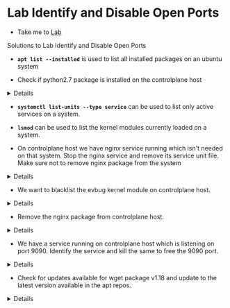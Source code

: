 # Lab Identify and Disable Open Ports
  - Take me to [Lab](https://kodekloud.com/courses/1378608/lectures/31704440)

Solutions to Lab Identify and Disable Open Ports

  - **`apt list --installed`**  is used to list all installed packages on an ubuntu system

  - Check if python2.7 package is installed on the controlplane host
  <details>
  ```
  Run
  $ apt list --installed | grep python2.7
  You will find that is is not installed
  ```
  </details>

  - **`systemctl list-units --type service`**  can be used to list only active services on a system.

  - **`lsmod`**  can be used to list the kernel modules currently loaded on a system.

  - On controlplane host we have nginx service running which isn't needed on that system. Stop the nginx service and remove its service unit file. Make sure not to remove nginx package from the system
  <details>
  ```
  Run to get the unit name
  $ systemctl list-units --all | grep nginx
  Stop Nginx service by running
  $ systemctl stop nginx
  Find the location of the unit then remove it by running
  $ systemctl status nginx
  $ rm /lib/systemd/system/nginx.service
  ```
  </details>

  - We want to blacklist the evbug kernel module on controlplane host.
  <details>
  ```
  Edit in this file to blacklist a kernel module.
  $ vim /etc/modprobe.d/blacklist.conf
  Edit this line from #blacklist evbug to blacklist evbug
  ```
  </details>

  - Remove the nginx package from controlplane host.
  <details>
  ```
  Run
  $ apt remove nginx -y
  ```
  </details>

  - We have a service running on controlplane host which is listening on port 9090. Identify the service and kill the same to free the 9090 port.
  <details>
  ```
  Identify the service listening on port 9090
  $ netstat -natp | grep 9090
  Kill/Stop the service to free the port
  $ systemctl stop apache2
  ```
  </details>

  - Check for updates available for wget package v1.18 and update to the latest version available in the apt repos.
  <details>
  ```
  Run
  $ apt install wget -y
  ```
  </details>
